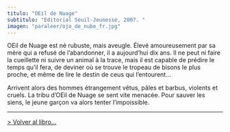 ```yaml
---
titulo: "OEil de Nuage"
subtitulo: "Editorial Seuil-Jeunesse, 2007. "
imagen: "paraleer/ojo_de_nube_fr.jpg"
---
```

OEil de Nuage est né rubuste, mais aveugle. Élevé amoureusement par sa mère qui a refusé de l’abandonner, il a aujourd’hui dix ans. Il ne peut ni faire la cueillette ni suivre un animal à la trace, mais il est capable de prédire le temps qu’il fera, de deviner où se trouve le tropeau de bisons le plus proche, et même de lire le destin de ceus qui l’entourent…

Arrivent alors des hommes étrangement vêtus, pâles et barbus, violents et cruels. La tribu d’OEil de Nuage se sent vite menacée. Pour sauver les siens, le jeune garçon va alors tenter l’impoissible.

* * *

[> Volver al libro…](/ver/mislibros/ojodenube)

